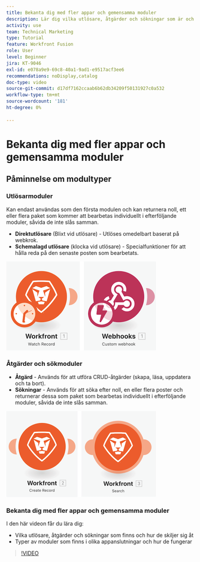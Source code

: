 ```yaml
---
title: Bekanta dig med fler appar och gemensamma moduler
description: Lär dig vilka utlösare, åtgärder och sökningar som är och hur typer av moduler som finns i olika appanslutningar fungerar i  [!DNL Adobe Workfront Fusion].
activity: use
team: Technical Marketing
type: Tutorial
feature: Workfront Fusion
role: User
level: Beginner
jira: KT-9046
exl-id: e078a9e9-69c8-40a1-9ad1-e9517acf3ee6
recommendations: noDisplay,catalog
doc-type: video
source-git-commit: d17df7162ccaab6b62db34209f50131927c0a532
workflow-type: tm+mt
source-wordcount: '181'
ht-degree: 0%

---
```


# Bekanta dig med fler appar och gemensamma moduler

## Påminnelse om modultyper

### Utlösarmoduler

Kan endast användas som den första modulen och kan returnera noll, ett eller flera paket som kommer att bearbetas individuellt i efterföljande moduler, såvida de inte slås samman.

* **Direktutlösare** (Blixt vid utlösare) - Utlöses omedelbart baserat på webkrok.
* **Schemalagd utlösare** (klocka vid utlösare) - Specialfunktioner för att hålla reda på den senaste posten som bearbetats.

![En bild av utlösarmoduler](assets/beyond-basic-modules-1.png)

### Åtgärder och sökmoduler

* **Åtgärd** - Används för att utföra CRUD-åtgärder (skapa, läsa, uppdatera och ta bort).
* **Sökningar** - Används för att söka efter noll, en eller flera poster och returnerar dessa som paket som bearbetas individuellt i efterföljande moduler, såvida de inte slås samman.

![En bild med åtgärds- och sökmoduler](assets/beyond-basic-modules-2.png)

### Bekanta dig med fler appar och gemensamma moduler

I den här videon får du lära dig:

* Vilka utlösare, åtgärder och sökningar som finns och hur de skiljer sig åt
* Typer av moduler som finns i olika appanslutningar och hur de fungerar

>[!VIDEO](https://video.tv.adobe.com/v/335287/?quality=12&learn=on&enablevpops)
